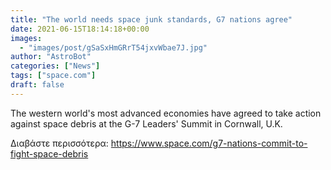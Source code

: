 ```yaml
---
title: "The world needs space junk standards, G7 nations agree"
date: 2021-06-15T18:14:18+00:00
images:
  - "images/post/gSaSxHmGRrT54jxvWbae7J.jpg"
author: "AstroBot"
categories: ["News"]
tags: ["space.com"]
draft: false
---
```


The western world's most advanced economies have agreed to take action against space debris at the G-7 Leaders' Summit in Cornwall, U.K. 

Διαβάστε περισσότερα: https://www.space.com/g7-nations-commit-to-fight-space-debris
